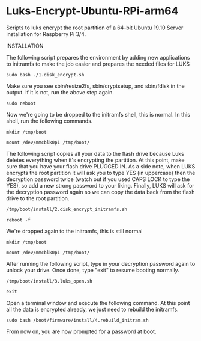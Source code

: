 # Luks-Encrypt-Ubuntu-RPi-arm64
Scripts to luks encrypt the root partition of a 64-bit Ubuntu 19.10 Server installation for Raspberry Pi 3/4.

INSTALLATION

The following script prepares the environment by adding new applications to initramfs to make the job easier and prepares the needed files for LUKS

`sudo bash ./1.disk_encrypt.sh`

Make sure you see sbin/resize2fs, sbin/cryptsetup, and sbin/fdisk in the output. If it is not, run the above step again.

`sudo reboot`

Now we're going to be dropped to the initramfs shell, this is normal. In this shell, run the following commands.

`mkdir /tmp/boot`

`mount /dev/mmcblk0p1 /tmp/boot/`

The following script copies all your data to the flash drive because Luks deletes everything when it's encrypting the partition. At this point, make sure that you have your flash drive PLUGGED IN. As a side note, when LUKS encrypts the root partition it will ask you to type YES (in uppercase) then the decryption password twice (watch out if you used CAPS LOCK to type the YES), so add a new strong password to your liking. Finally, LUKS will ask for the decryption password again so we can copy the data back from the flash drive to the root partition.

`/tmp/boot/install/2.disk_encrypt_initramfs.sh`

`reboot -f`

We're dropped again to the initramfs, this is still normal

`mkdir /tmp/boot`

`mount /dev/mmcblk0p1 /tmp/boot/`

After running the following script, type in your decryption password again to unlock your drive. Once done, type "exit" to resume booting normally.

`/tmp/boot/install/3.luks_open.sh`

`exit`

Open a terminal window and execute the following command. At this point all the data is encrypted already, we just need to rebuild the initramfs.

`sudo bash /boot/firmware/install/4.rebuild_initram.sh`

From now on, you are now prompted for a password at boot.
